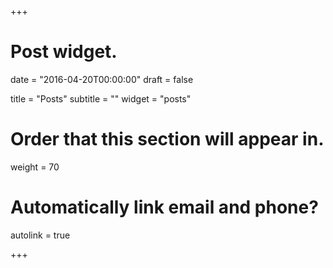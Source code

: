 +++
# Post widget.

date = "2016-04-20T00:00:00"
draft = false

title = "Posts"
subtitle = ""
widget = "posts"

# Order that this section will appear in.
weight = 70

# Automatically link email and phone?
autolink = true

+++